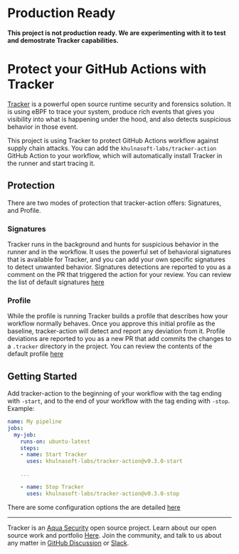 # Production Ready

**This project is not production ready. We are experimenting with it to test and demostrate Tracker capabilities.**

# Protect your GitHub Actions with Tracker

[Tracker](https://github.com/khulnasoft-labs/tracker) is a powerful open source runtime security and forensics solution. It is using eBPF to trace your system, produce rich events that gives you visibility into what is happening under the hood, and also detects suspicious behavior in those event.

This project is using Tracker to protect GitHub Actions workflow against supply chain attacks. You can add the `khulnasoft-labs/tracker-action` GitHub Action to your workflow, which will automatically install Tracker in the runner and start tracing it.

## Protection

There are two modes of protection that tracker-action offers: Signatures, and Profile.

### Signatures

Tracker runs in the background and hunts for suspicious behavior in the runner and in the workflow. It uses the powerful set of behavioral signatures that is available for Tracker, and you can add your own specific signatures to detect unwanted behavior.
Signatures detections are reported to you as a comment on the PR that triggered the action for your review.
You can review the list of default signatures [here](docs/signatures.md)

### Profile

While the profile is running Tracker builds a profile that describes how your workflow normally behaves. Once you approve this initial profile as the baseline, tracker-action will detect and report any deviation from it.
Profile deviations are reported to you as a new PR that add commits the changes to a `.tracker` directory in the project.
You can review the contents of the default profile [here](docs/profile.md)

## Getting Started

Add tracker-action to the beginning of your workflow with the tag ending with `-start`, and to the end of your workflow with the tag ending with `-stop`.
Example:

```yaml
name: My pipeline
jobs:
  my-job:
    runs-on: ubuntu-latest
    steps:
    - name: Start Tracker
      uses: khulnasoft-labs/tracker-action@v0.3.0-start

    ...

    - name: Stop Tracker
      uses: khulnasoft-labs/tracker-action@v0.3.0-stop
```

There are some configuration options the are detailed [here](docs/config.md)

---

Tracker is an [Aqua Security] open source project.
Learn about our open source work and portfolio [Here].
Join the community, and talk to us about any matter in [GitHub Discussion] or [Slack].

[Aqua Security]: https://aquasec.com
[GitHub Discussion]: https://github.com/khulnasoft-labs/tracker/discussions
[Slack]: https://slack.aquasec.com
[Here]: https://www.aquasec.com/products/open-source-projects/
